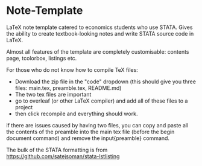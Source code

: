 # Note-Template
LaTeX note template catered to economics students who use STATA. Gives the ability to create textbook-looking notes and write STATA source code in LaTeX.

Almost all features of the template are completely customisable: contents page, tcolorbox, listings etc. 

For those who do not know how to compile TeX files:
- Download the zip file in the "code" dropdown (this should give you three files: main.tex, preamble.tex, README.md)
- The two tex files are important
- go to overleaf (or other LaTeX compiler) and add all of these files to a project
- then click recompile and everything should work.

if there are issues caused by having two files, you can copy and paste all the contents of the preamble into the main tex file (before the begin document command) and remove the input{preamble} command.

The bulk of the STATA formatting is from https://github.com/satejsoman/stata-lstlisting

